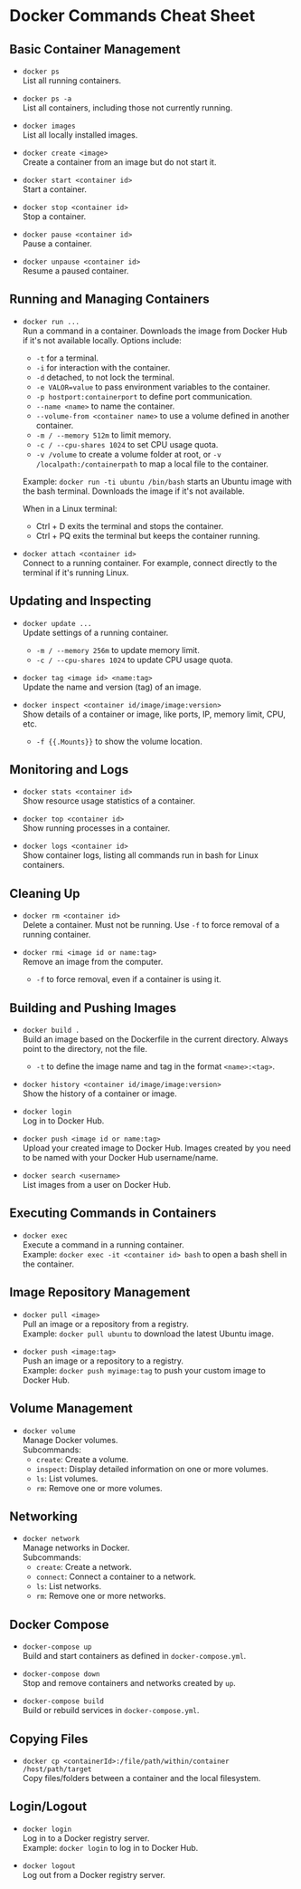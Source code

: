 # Docker Commands Cheat Sheet

## Basic Container Management

- `docker ps`  
  List all running containers.

- `docker ps -a`  
  List all containers, including those not currently running.

- `docker images`  
  List all locally installed images.

- `docker create <image>`  
  Create a container from an image but do not start it.

- `docker start <container id>`  
  Start a container.

- `docker stop <container id>`  
  Stop a container.

- `docker pause <container id>`  
  Pause a container.

- `docker unpause <container id>`  
  Resume a paused container.

## Running and Managing Containers

- `docker run ...`  
  Run a command in a container. Downloads the image from Docker Hub if it's not available locally. Options include:
  - `-t` for a terminal.
  - `-i` for interaction with the container.
  - `-d` detached, to not lock the terminal.
  - `-e VALOR=value` to pass environment variables to the container.
  - `-p hostport:containerport` to define port communication.
  - `--name <name>` to name the container.
  - `--volume-from <container name>` to use a volume defined in another container.
  - `-m / --memory 512m` to limit memory.
  - `-c / --cpu-shares 1024` to set CPU usage quota.
  - `-v /volume` to create a volume folder at root, or `-v /localpath:/containerpath` to map a local file to the container.
  
  Example: `docker run -ti ubuntu /bin/bash` starts an Ubuntu image with the bash terminal. Downloads the image if it's not available.

  When in a Linux terminal:
  - Ctrl + D exits the terminal and stops the container.
  - Ctrl + PQ exits the terminal but keeps the container running.

- `docker attach <container id>`  
  Connect to a running container. For example, connect directly to the terminal if it's running Linux.

## Updating and Inspecting

- `docker update ...`  
  Update settings of a running container.
  - `-m / --memory 256m` to update memory limit.
  - `-c / --cpu-shares 1024` to update CPU usage quota.

- `docker tag <image id> <name:tag>`  
  Update the name and version (tag) of an image.

- `docker inspect <container id/image/image:version>`  
  Show details of a container or image, like ports, IP, memory limit, CPU, etc.
  - `-f {{.Mounts}}` to show the volume location.

## Monitoring and Logs

- `docker stats <container id>`  
  Show resource usage statistics of a container.

- `docker top <container id>`  
  Show running processes in a container.

- `docker logs <container id>`  
  Show container logs, listing all commands run in bash for Linux containers.

## Cleaning Up

- `docker rm <container id>`  
  Delete a container. Must not be running. Use `-f` to force removal of a running container.

- `docker rmi <image id or name:tag>`  
  Remove an image from the computer.
  - `-f` to force removal, even if a container is using it.

## Building and Pushing Images

- `docker build .`  
  Build an image based on the Dockerfile in the current directory. Always point to the directory, not the file.
  - `-t` to define the image name and tag in the format `<name>:<tag>`.

- `docker history <container id/image/image:version>`  
  Show the history of a container or image.

- `docker login`  
  Log in to Docker Hub.

- `docker push <image id or name:tag>`  
  Upload your created image to Docker Hub. Images created by you need to be named with your Docker Hub username/name.

- `docker search <username>`  
  List images from a user on Docker Hub.

## Executing Commands in Containers

- `docker exec`  
  Execute a command in a running container.  
  Example: `docker exec -it <container id> bash` to open a bash shell in the container.

## Image Repository Management

- `docker pull <image>`  
  Pull an image or a repository from a registry.  
  Example: `docker pull ubuntu` to download the latest Ubuntu image.

- `docker push <image:tag>`  
  Push an image or a repository to a registry.  
  Example: `docker push myimage:tag` to push your custom image to Docker Hub.

## Volume Management

- `docker volume`  
  Manage Docker volumes.  
  Subcommands:
  - `create`: Create a volume.
  - `inspect`: Display detailed information on one or more volumes.
  - `ls`: List volumes.
  - `rm`: Remove one or more volumes.

## Networking

- `docker network`  
  Manage networks in Docker.  
  Subcommands:
  - `create`: Create a network.
  - `connect`: Connect a container to a network.
  - `ls`: List networks.
  - `rm`: Remove one or more networks.

## Docker Compose

- `docker-compose up`  
  Build and start containers as defined in `docker-compose.yml`.

- `docker-compose down`  
  Stop and remove containers and networks created by `up`.

- `docker-compose build`  
  Build or rebuild services in `docker-compose.yml`.

## Copying Files

- `docker cp <containerId>:/file/path/within/container /host/path/target`  
  Copy files/folders between a container and the local filesystem.

## Login/Logout

- `docker login`  
  Log in to a Docker registry server.  
  Example: `docker login` to log in to Docker Hub.

- `docker logout`  
  Log out from a Docker registry server.
